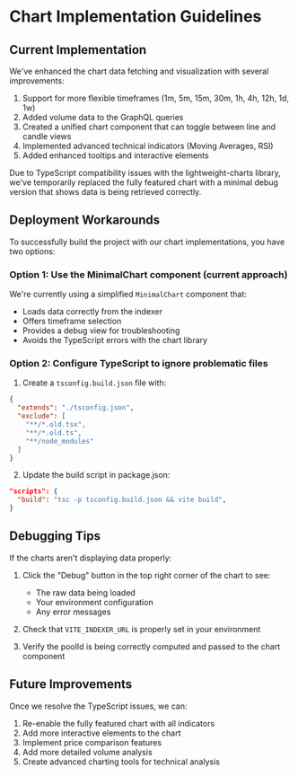 # Chart Implementation Guidelines

## Current Implementation

We've enhanced the chart data fetching and visualization with several improvements:

1. Support for more flexible timeframes (1m, 5m, 15m, 30m, 1h, 4h, 12h, 1d, 1w)
2. Added volume data to the GraphQL queries
3. Created a unified chart component that can toggle between line and candle views
4. Implemented advanced technical indicators (Moving Averages, RSI)
5. Added enhanced tooltips and interactive elements

Due to TypeScript compatibility issues with the lightweight-charts library, we've temporarily replaced the fully featured chart with a minimal debug version that shows data is being retrieved correctly.

## Deployment Workarounds

To successfully build the project with our chart implementations, you have two options:

### Option 1: Use the MinimalChart component (current approach)

We're currently using a simplified `MinimalChart` component that:
- Loads data correctly from the indexer
- Offers timeframe selection
- Provides a debug view for troubleshooting
- Avoids the TypeScript errors with the chart library

### Option 2: Configure TypeScript to ignore problematic files

1. Create a `tsconfig.build.json` file with:
```json
{
  "extends": "./tsconfig.json",
  "exclude": [
    "**/*.old.tsx",
    "**/*.old.ts", 
    "**/node_modules"
  ]
}
```

2. Update the build script in package.json:
```json
"scripts": {
  "build": "tsc -p tsconfig.build.json && vite build",
}
```

## Debugging Tips

If the charts aren't displaying data properly:

1. Click the "Debug" button in the top right corner of the chart to see:
   - The raw data being loaded
   - Your environment configuration
   - Any error messages

2. Check that `VITE_INDEXER_URL` is properly set in your environment

3. Verify the poolId is being correctly computed and passed to the chart component

## Future Improvements

Once we resolve the TypeScript issues, we can:

1. Re-enable the fully featured chart with all indicators
2. Add more interactive elements to the chart
3. Implement price comparison features
4. Add more detailed volume analysis
5. Create advanced charting tools for technical analysis